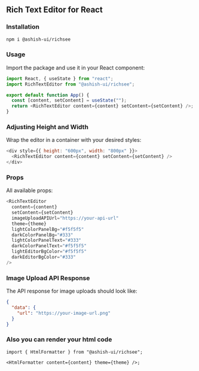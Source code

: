## Rich Text Editor for React

### Installation

```bash
npm i @ashish-ui/richsee
```

### Usage

Import the package and use it in your React component:

```js
import React, { useState } from "react";
import RichTextEditor from "@ashish-ui/richsee";

export default function App() {
  const [content, setContent] = useState("");
  return <RichTextEditor content={content} setContent={setContent} />;
}
```

### Adjusting Height and Width

Wrap the editor in a container with your desired styles:

```js
<div style={{ height: "600px", width: "800px" }}>
  <RichTextEditor content={content} setContent={setContent} />
</div>
```

### Props

All available props:

```js
<RichTextEditor
  content={content}
  setContent={setContent}
  imageUploadAPIUrl="https://your-api-url"
  theme={theme}
  lightColorPanelBg="#f5f5f5"
  darkColorPanelBg="#333"
  lightColorPanelText="#333"
  darkColorPanelText="#f5f5f5"
  lightEditorBgColor="#f5f5f5"
  darkEditorBgColor="#333"
/>
```

### Image Upload API Response

The API response for image uploads should look like:

```json
{
  "data": {
    "url": "https://your-image-url.png"
  }
}
```

### Also you can render your html code

```tsx
import { HtmlFormatter } from "@ashish-ui/richsee";

<HtmlFormatter content={content} theme={theme} />;
```
